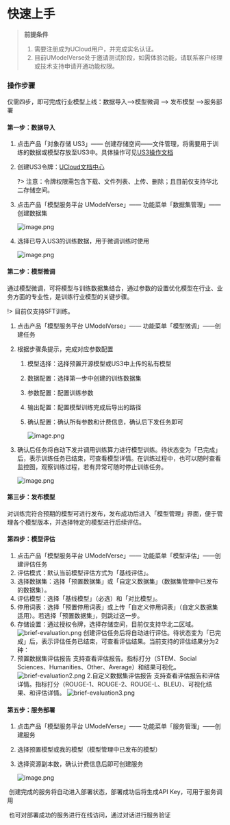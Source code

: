 # **快速上手**



> **前提条件**
>
> 1. 需要注册成为UCloud用户，并完成实名认证。
> 2. 目前UModelVerse处于邀请测试阶段，如需体验功能，请联系客户经理或技术支持申请开通功能权限。



### **操作步骤**

仅需四步，即可完成行业模型上线：数据导入——>模型微调 ——> 发布模型 ——>服务部署

#### **第一步：数据导入**

1. 点击产品「对象存储 US3」—— 创建存储空间——文件管理，将需要用于训练的数据或模型存放至US3中。具体操作可见[US3操作文档](https://docs.ucloud.cn/ufile/guide/space)

2. 创建US3令牌：[UCloud文档中心](https://docs.ucloud.cn/ufile/guide/token)

   ?> 注意：令牌权限需包含下载、文件列表、上传、删除；且目前仅支持华北二存储空间。

3. 点击产品「模型服务平台 UModelVerse」—— 功能菜单「数据集管理」——创建数据集

   ![image.png](https://www-s.ucloud.cn/2024/10/75cd5787f75c6fc534162c1dc458e539_1730086002177.png)

4. 选择已导入US3的训练数据，用于微调训练时使用

   ![image.png](https://www-s.ucloud.cn/2024/10/9d5bbe501f31669bf091163edbbb837b_1730086002181.png)


#### **第二步：模型微调**

通过模型微调，可将模型与训练数据集结合，通过参数的设置优化模型在行业、业务方面的专业性，是训练行业模型的关键步骤。

!> 目前仅支持SFT训练。

1. 点击产品「模型服务平台 UModelVerse」—— 功能菜单「模型微调」——创建任务
2. 根据步骤条提示，完成对应参数配置
   1. 模型选择：选择预置开源模型或US3中上传的私有模型
   2. 数据配置：选择第一步中创建的训练数据集
   3. 参数配置：配置训练参数
   4. 输出配置：配置模型训练完成后导出的路径
   5. 确认配置：确认所有参数和计费信息，确认后下发任务即可

      ![image.png](https://www-s.ucloud.cn/2024/10/d62e5ae56934d8906d9746e1e1ec77d9_1730086002185.png)
3. 确认后任务将自动下发并调用训练算力进行模型训练。待状态变为「已完成」后，表示训练任务已结束，可查看模型详情。在训练过程中，也可以随时查看监控图，观察训练过程，若有异常可随时停止训练任务。

   ![image.png](https://www-s.ucloud.cn/2024/10/b850be259df0e4f4642e171283f7cde4_1730086002191.png)



#### **第三步：发布模型**

对训练完符合预期的模型可进行发布，发布成功后进入「模型管理」界面，便于管理各个模型版本，并选择特定的模型进行后续评估。

#### **第四步：模型评估**
1. 点击产品「模型服务平台 UModelVerse」—— 功能菜单「模型评估」——创建评估任务
2. 评估模式：默认当前模型评估方式为「基线评估」。
3. 选择数据集：选择「预置数据集」或「自定义数据集」（数据集管理中已发布的数据集）。
4. 评估模型：选择「基线模型」（必选）和「对比模型」。
5. 停用词表：选择「预置停用词表」或上传「自定义停用词表」（自定义数据集适用）。若选择「预置数据集」，则跳过这一步。
6. 存储设置：通过授权令牌，选择存储空间，目前仅支持华北二区域。
![brief-evaluation.png](https://github.com/jianingge123/modelverse/blob/master/pics/newuser/brief-evaluation.png)
创建评估任务后将自动进行评估。待状态变为「已完成」后，表示评估任务已结束，可查看评估结果。当前支持的评估结果分为2种：
1. 预置数据集评估报告
支持查看评估报告。指标打分（STEM、Social Sciences、Humanities、Other、Average）和结果可视化。
![brief-evaluation2.png](https://github.com/jianingge123/modelverse/blob/master/pics/newuser/brief-evaluation2.png)
2.自定义数据集评估报告
支持查看评估报告和评估详情。指标打分（ROUGE-1、ROUGE-2、ROUGE-L、BLEU）、可视化结果、和评估详情。
![brief-evaluation3.png](https://github.com/jianingge123/modelverse/blob/master/pics/newuser/brief-evaluation3.png)
#### **第五步：服务部署**

1. 点击产品「模型服务平台 UModelVerse」—— 功能菜单「服务管理」——创建服务
2. 选择预置模型或我的模型（模型管理中已发布的模型）
3. 选择资源副本数，确认计费信息后即可创建服务

   ![image.png](https://www-s.ucloud.cn/2024/10/6e845487011f0e2adbf5679dfa47dd4d_1730086002194.png)

​	创建完成的服务将自动进入部署状态，部署成功后将生成API Key，可用于服务调用

​	也可对部署成功的服务进行在线访问，通过对话进行服务验证
